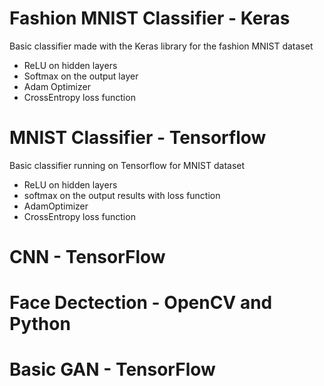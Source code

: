 # Fashion MNIST Classifier - Keras
Basic classifier made with the Keras library for the fashion MNIST dataset

- ReLU on hidden layers
- Softmax on the output layer
- Adam Optimizer
- CrossEntropy loss function 

# MNIST Classifier - Tensorflow

Basic classifier running on Tensorflow for MNIST dataset

- ReLU on hidden layers
- softmax on the output results with loss function
- AdamOptimizer
- CrossEntropy loss function

# CNN - TensorFlow

# Face Dectection - OpenCV and Python

# Basic GAN - TensorFlow
